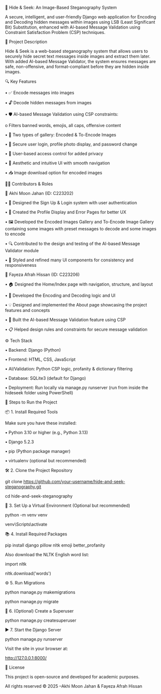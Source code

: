 🔐 Hide & Seek: An Image-Based Steganography System

A secure, intelligent, and user-friendly Django web application for Encoding and Decoding hidden messages within images using LSB (Least Significant Bit) Substitution, enhanced with AI-based Message Validation using Constraint Satisfaction Problem (CSP) techniques.










📝 Project Description

Hide & Seek is a web-based steganography system that allows users to securely hide secret text messages inside images and extract them later. 
With added AI-based Message Validator, the system ensures messages are safe, non-offensive, and format-compliant before they are hidden inside images.



🔍 Key Features

•	✅ Encode messages into images

•	🔓 Decode hidden messages from images

•	🛡️ AI-based Message Validation using CSP constraints:

  o	Filters banned words, emojis, all caps, offensive content

•	📂 Two types of gallery: Encoded & To-Encode Images

•	🔐 Secure user login, profile photo display, and password change

•	👥 User-based access control for added privacy

•	🎨 Aesthetic and intuitive UI with smooth navigation

•	📥 Image download option for encoded images




👩‍💻 Contributors & Roles


👤 Akhi Moon Jahan (ID: C223202)

•	📝 Designed the Sign Up & Login system with user authentication

•	👤 Created the Profile Display and Error Pages for better UX

•	🖼️ Developed the Encoded Images Gallery and To-Encode Image Gallery containing some images with preset messages to decode and some images to encode

•	🔍 Contributed to the design and testing of the AI-based Message Validator module

•	🎨 Styled and refined many UI components for consistency and responsiveness



👤 Fayeza Afrah Hissan (ID: C223206)

•	🏠 Designed the Home/Index page with navigation, structure, and layout

•	🧬 Developed the Encoding and Decoding logic and UI

•	💡 Designed and implemented the About page showcasing the project features and concepts

•	🧠 Built the AI-based Message Validation feature using CSP

•	📋 Helped design rules and constraints for secure message validation




⚙️ Tech Stack

•	Backend: Django (Python)

•	Frontend: HTML, CSS, JavaScript

•	AI/Validation: Python CSP logic, profanity & dictionary filtering

•	Database: SQLite3 (default for Django)

•	Deployment: Run locally via manage.py runserver (run from inside the hideseek folder using PowerShell)




🚀 Steps to Run the Project

📦 1. Install Required Tools

Make sure you have these installed:

•	Python 3.10 or higher (e.g., Python 3.13)

•	Django 5.2.3

•	pip (Python package manager)

•	virtualenv (optional but recommended)

🛠️ 2. Clone the Project Repository

git clone https://github.com/your-username/hide-and-seek-steganography.git

cd hide-and-seek-steganography


📁 3. Set Up a Virtual Environment (Optional but recommended)

python -m venv venv

venv\Scripts\activate   


📚 4. Install Required Packages

pip install django pillow nltk emoji better_profanity

Also download the NLTK English word list:

import nltk

nltk.download('words')


⚙️ 5. Run Migrations

python manage.py makemigrations

python manage.py migrate


👤 6. (Optional) Create a Superuser

python manage.py createsuperuser


▶️ 7. Start the Django Server

python manage.py runserver

Visit the site in your browser at:

http://127.0.0.1:8000/




📄 License

This project is open-source and developed for academic purposes.

All rights reserved ©️ 2025 –Akhi Moon Jahan & Fayeza Afrah Hissan

